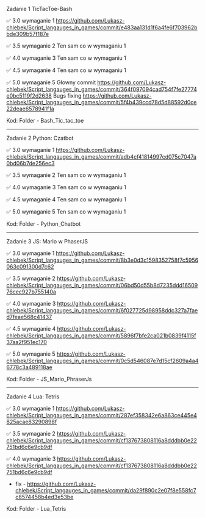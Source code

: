 Zadanie 1 TicTacToe-Bash

✅ 3.0 wymaganie 1 https://github.com/Lukasz-chlebek/Script_langauges_in_games/commit/e483aa131d1f6a4fe6f703962bbde309b57f187e

✅ 3.5 wymaganie 2 Ten sam co w wymaganiu 1

✅ 4.0 wymaganie 3 Ten sam co w wymaganiu 1

✅ 4.5 wymaganie 4 Ten sam co w wymaganiu 1

✅ 5.0 wymaganie 5  Głowny commit https://github.com/Lukasz-chlebek/Script_langauges_in_games/commit/364f097094cad754f7fe27774e0bc5119f2d2638 
                     Bugs fixing https://github.com/Lukasz-chlebek/Script_langauges_in_games/commit/5f4b439ccd78d5d88592d0ce22deae6578941f1a

Kod: Folder - Bash_Tic_tac_toe

---------------------------------

Zadanie 2 Python: Czatbot

✅ 3.0 wymaganie 1 https://github.com/Lukasz-chlebek/Script_langauges_in_games/commit/adb4cf41814997cd075c7047a0bd06b7de256ec3

✅ 3.5 wymaganie 2 Ten sam co w wymaganiu 1

✅ 4.0 wymaganie 3 Ten sam co w wymaganiu 1

✅ 4.5 wymaganie 4 Ten sam co w wymaganiu 1

✅ 5.0 wymaganie 5 Ten sam co w wymaganiu 1

Kod: Folder - Python_Chatbot

---------------------------------

Zadanie 3  JS: Mario w PhaserJS

✅ 3.0 wymaganie 1 https://github.com/Lukasz-chlebek/Script_langauges_in_games/commit/8b3e0d3c1598352758f7c5956063c091300d7c62

✅ 3.5 wymaganie 2 https://github.com/Lukasz-chlebek/Script_langauges_in_games/commit/06bd50d55b8d7235ddd1650976cec927b755140a

✅ 4.0 wymaganie 3 https://github.com/Lukasz-chlebek/Script_langauges_in_games/commit/6f027725d98958ddc327a7faed7feae568c41437

✅ 4.5 wymaganie 4 https://github.com/Lukasz-chlebek/Script_langauges_in_games/commit/5896f7bfe2ca021b0839f4115f37aa2f951ec170

✅ 5.0 wymaganie 5 https://github.com/Lukasz-chlebek/Script_langauges_in_games/commit/0c5d546087e7d15cf2609a4a46778c3a489118ae

Kod: Folder - JS_Mario_PhraserJs

---------------------------------

Zadanie 4  Lua: Tetris

✅ 3.0 wymaganie 1 https://github.com/Lukasz-chlebek/Script_langauges_in_games/commit/287ef358342e6a863ce445e4825acae83290898f

✅ 3.5 wymaganie 2 https://github.com/Lukasz-chlebek/Script_langauges_in_games/commit/cf137673808116a8dddbb0e22751bd6c6e9cb9df

✅ 4.0 wymaganie 3 https://github.com/Lukasz-chlebek/Script_langauges_in_games/commit/cf137673808116a8dddbb0e22751bd6c6e9cb9df 
+ fix - https://github.com/Lukasz-chlebek/Script_langauges_in_games/commit/da29f890c2e07f8e558fc7c8574458b4ed3e53be

Kod: Folder - Lua_Tetris

